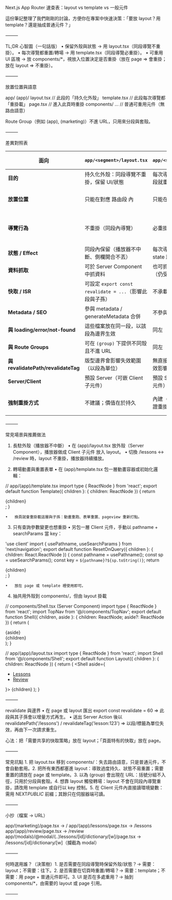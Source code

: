 Next.js App Router 速查表：layout vs template vs 一般元件

這份筆記整理了我們剛剛的討論，方便你在專案中快速決策：「要放 layout？用 template？還是抽成普通元件？」

⸻

TL;DR 心智圖（一句話版）
• 保留外殼與狀態 → 用 layout.tsx（同段導覽不重掛）。
• 每次導覽都重置/轉場 → 用 template.tsx（同段導覽必重掛）。
• 可重用 UI 區塊 → 放 components/\*，視放入位置決定是否重掛（放在 page ⇒ 會重掛；放在 layout ⇒ 不重掛）。

⸻

放置位置與語意

app/
(app)/
layout.tsx // 此段的「持久化外殼」
template.tsx // 此段每次導覽都「重掛載」
page.tsx // 進入此頁時重掛
components/
... // 普通可重用元件（無路由語意）

Route Group（例如 (app), (marketing)）不進 URL，只用來分段與套殼。

⸻

差異對照表

| 面向                                | `app/<segment>/layout.tsx`                               | `app/<segment>/template.tsx`                        | 一般元件（`components/*`）                                          |
| ----------------------------------- | -------------------------------------------------------- | --------------------------------------------------- | ------------------------------------------------------------------- |
| **目的**                            | 持久化外殼：同段導覽不重掛，保留 UI/狀態                 | 每次導覽強制重掛載：進出同段就重建子樹              | 可重用的普通 React 元件，沒有路由語意                               |
| **放置位置**                        | 只能在對應 路由段 內                                     | 只能在對應 路由段 內                                | 任意（常見 `components/`、`app/.../_components/`）                  |
| **導覽行為**                        | 不重掛（同段內導覽）                                     | 必重掛（同段內導覽）                                | 取決於父層：在 page 會重掛；在 layout 會持久；或手動改 key 強制重掛 |
| **狀態 / Effect**                   | 同段內保留（播放器不中斷、側欄開合不丟）                 | 每次導覽重置（DOM 重建、state 歸零、effects 重跑）  | 跟隨父層或 key 改變                                                 |
| **資料抓取**                        | 可於 Server Component 中抓資料                           | 也可抓；但每次導覽會重跑（仍受 fetch 快取策略影響） | 視自身型態與所在樹而定                                              |
| **快取 / ISR**                      | 可設定 `export const revalidate = ...`（影響此段與子孫） | 不承載 revalidate 設定                              | 不適用（在 page/layout 設定）                                       |
| **Metadata / SEO**                  | 參與 metadata / generateMetadata 合併                    | 不參與 metadata 合併                                | 不參與                                                              |
| **與 loading/error/not-found**      | 這些檔案放在同一段，以該段為邊界生效                     | 同左                                                | 不影響，由所在段決定                                                |
| **與 Route Groups**                 | 可在 `(group)` 下提供不同殼且不進 URL                    | 同左                                                | 無特別關係                                                          |
| **與 revalidatePath/revalidateTag** | 版型邊界會影響失效範圍（以段為單位）                     | 無直接設定；受上層/頁面失效影響                     | 無                                                                  |
| **Server/Client**                   | 預設 Server（可嵌 Client 子元件）                        | 預設 Server（可嵌 Client 子元件）                   | 可為 Server 或 Client                                               |
| **強制重掛方式**                    | 不建議；價值在於持久                                     | 內建（系統以 unique key 保證重掛）                  | 以變更 key 或置於會重掛的父層（page/template）達成                  |

⸻

常見場景與推薦做法

1. 長駐外殼（播放器不中斷）
   • 在 (app)/layout.tsx 放外殼（Server Component），播放器做成 Client 子元件 放入 layout。
   • 切換 /lessons ↔ /review 時，layout 不重掛，播放器持續播放。

2. 轉場動畫與重置表單
   • 在 (app)/template.tsx 包一層動畫容器或初始化邏輯：

// app/(app)/template.tsx
import type { ReactNode } from 'react';
export default function Template({ children }: { children: ReactNode }) {
return <div className="animate-in fade-in duration-200">{children}</div>;
}

    •	換頁就會重掛載這層與子孫：動畫重跑、表單重置、pageview 重新打點。

3. 只有查詢參數變更也想重掛
   • 另包一層 Client 元件，手動以 pathname + searchParams 當 key：

'use client'
import { usePathname, useSearchParams } from 'next/navigation';
export default function ResetOnQuery({ children }: { children: React.ReactNode }) {
const pathname = usePathname();
const sp = useSearchParams();
const key = `${pathname}?${sp.toString()}`;
return <div key={key}>{children}</div>;
}

    •	放在 page 或 template 裡使用即可。

4. 抽共用外殼到 components/，但由 layout 掛載

// components/Shell.tsx (Server Component)
import type { ReactNode } from 'react';
import TopNav from '@/components/TopNav';
export default function Shell({ children, aside }: { children: ReactNode; aside?: ReactNode }) {
return (
<div className="min-h-dvh grid grid-rows-[auto_1fr]">
<TopNav />
<div className="grid md:grid-cols-[240px_1fr]">
<aside className="hidden md:block border-r p-4">{aside}</aside>
<main className="p-4">{children}</main>
</div>
</div>
);
}

// app/(app)/layout.tsx
import type { ReactNode } from 'react';
import Shell from '@/components/Shell';
export default function Layout({ children }: { children: ReactNode }) {
return (
<Shell aside={
<ul className="text-sm space-y-1">
<li><a href="/lessons">Lessons</a></li>
<li><a href="/review">Review</a></li>
</ul>
}>
{children}
</Shell>
);
}

⸻

revalidate 與邊界
• 在 page 或 layout 匯出 export const revalidate = 60 ⇒ 此段與其子孫會以增量方式再生。
• 送出 Server Action 後以 revalidatePath('/lessons') / revalidateTag('lesson:123') ⇒ 以段/標籤為單位失效，再由下一次請求重生。

心法：把「需要共享的快取策略」放在 layout；「頁面特有的快取」放在 page。

⸻

常見坑點 1. 把 layout.tsx 移到 components/：失去路由語意，只是普通元件，不會自動套用。2. 把所有東西都塞進 layout：導致過度持久、狀態不易重置；需要重置的請放在 page 或 template。3. 以為 (group) 會出現在 URL：括號分組不入徑，只用於分段與套殼。4. 想靠 layout 觸發轉場：layout 不會在同段內導覽重掛，請改用 template 或自行以 key 控制。5. 在 Client 元件內直接讀環境變數：需用 NEXT*PUBLIC* 前綴；其餘只在伺服器端可讀。

⸻

小抄（檔案 → URL）

app/(marketing)/page.tsx -> /
app/(app)/lessons/page.tsx -> /lessons
app/(app)/review/page.tsx -> /review
app/(modals)/@modal/(..)lessons/[id]/dictionary/[w]/page.tsx -> /lessons/[id]/dictionary/[w]（攔截為 modal）

⸻

何時選用誰？（決策樹）1. 是否需要在同段導覽時保留外殼/狀態？→ 需要：layout；不需要：往下。2. 是否需要在切頁時重置/轉場？→ 需要：template；不需要：用 page + 普通元件即可。3. UI 是否在多處重用？→ 抽到 components/\*，由需要的 layout 或 page 引用。

⸻

